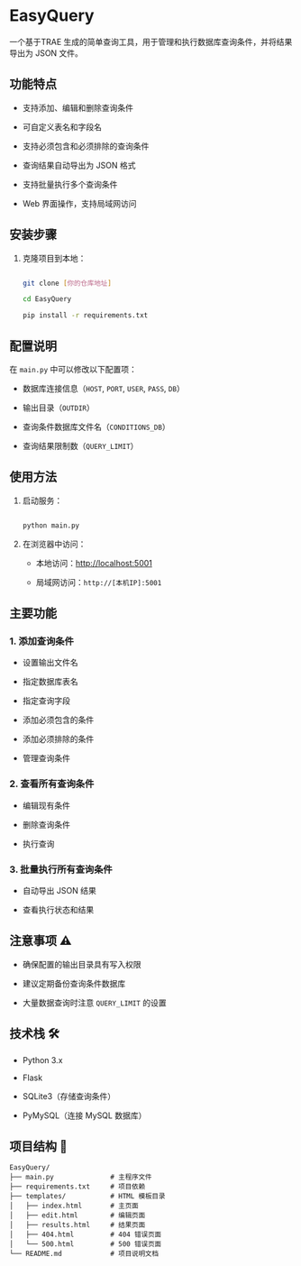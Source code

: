 # EasyQuery



一个基于TRAE 生成的简单查询工具，用于管理和执行数据库查询条件，并将结果导出为 JSON 文件。



## 功能特点



- 支持添加、编辑和删除查询条件

- 可自定义表名和字段名

- 支持必须包含和必须排除的查询条件

- 查询结果自动导出为 JSON 格式

- 支持批量执行多个查询条件

- Web 界面操作，支持局域网访问



## 安装步骤



1. 克隆项目到本地：

    ```bash

    git clone [你的仓库地址]

    cd EasyQuery

    pip install -r requirements.txt

    ```



## 配置说明



在 `main.py` 中可以修改以下配置项：



- 数据库连接信息（`HOST`, `PORT`, `USER`, `PASS`, `DB`）

- 输出目录（`OUTDIR`）

- 查询条件数据库文件名（`CONDITIONS_DB`）

- 查询结果限制数（`QUERY_LIMIT`）



## 使用方法



1. 启动服务：

    ```bash

    python main.py

    ```

2. 在浏览器中访问：



   - 本地访问：[http://localhost:5001](http://localhost:5001)

   - 局域网访问：`http://[本机IP]:5001`



## 主要功能



### 1. 添加查询条件



- 设置输出文件名

- 指定数据库表名

- 指定查询字段

- 添加必须包含的条件

- 添加必须排除的条件

- 管理查询条件



### 2. 查看所有查询条件



- 编辑现有条件

- 删除查询条件

- 执行查询



### 3. 批量执行所有查询条件



- 自动导出 JSON 结果  

- 查看执行状态和结果  



## 注意事项 ⚠️



- 确保配置的输出目录具有写入权限  

- 建议定期备份查询条件数据库  

- 大量数据查询时注意 `QUERY_LIMIT` 的设置  



## 技术栈 🛠️



- Python 3.x  

- Flask  

- SQLite3（存储查询条件）  

- PyMySQL（连接 MySQL 数据库）  



## 项目结构 🌳

```text
EasyQuery/
├── main.py              # 主程序文件
├── requirements.txt     # 项目依赖
├── templates/           # HTML 模板目录
│   ├── index.html       # 主页面
│   ├── edit.html        # 编辑页面 
│   ├── results.html     # 结果页面 
│   ├── 404.html         # 404 错误页面 
│   └── 500.html         # 500 错误页面 
└── README.md            # 项目说明文档 

